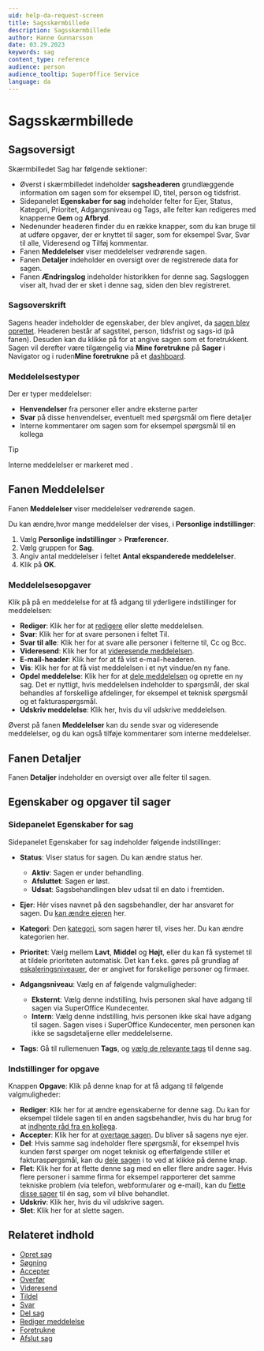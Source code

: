```yaml
---
uid: help-da-request-screen
title: Sagsskærmbillede
description: Sagsskærmbillede
author: Hanne Gunnarsson
date: 03.29.2023
keywords: sag
content_type: reference
audience: person
audience_tooltip: SuperOffice Service
language: da
---
```


# Sagsskærmbillede

## Sagsoversigt

Skærmbilledet Sag har følgende sektioner:

* Øverst i skærmbilledet indeholder **sagsheaderen** grundlæggende information om sagen som for eksempel ID, titel, person og tidsfrist.
* Sidepanelet **Egenskaber for sag** indeholder felter for Ejer, Status, Kategori, Prioritet, Adgangsniveau og Tags, alle felter kan redigeres med knapperne **Gem** og **Afbryd**.
* Nedenunder headeren finder du en række knapper, som du kan bruge til at udføre opgaver, der er knyttet til sager, som for eksempel Svar, Svar til alle, Videresend og Tilføj kommentar.
* Fanen **Meddelelser** viser meddelelser vedrørende sagen.
* Fanen **Detaljer** indeholder en oversigt over de registrerede data for sagen.
* Fanen **Ændringslog** indeholder historikken for denne sag. Sagsloggen viser alt, hvad der er sket i denne sag, siden den blev registreret.

### Sagsoverskrift

Sagens header indeholder de egenskaber, der blev angivet, da [sagen blev oprettet][12]. Headeren består af sagstitel, person, tidsfrist og sags-id (på fanen). Desuden kan du klikke på <i class="ph ph-star" aria-label="Star icon"></i> for at angive sagen som et foretrukkent. Sagen vil derefter være tilgængelig via **Mine foretrukne** på **Sager** i Navigator og i ruden**Mine foretrukne** på et [dashboard][17].

### Meddelelsestyper

Der er typer meddelelser:

* **Henvendelser** fra personer eller andre eksterne parter
* **Svar** på disse henvendelser, eventuelt med spørgsmål om flere detaljer
* Interne kommentarer om sagen som for eksempel spørgsmål til en kollega

> [!TIP]
> Interne meddelelser er markeret med <i class="ph ph-dots-three" aria-label="Three dots"></i>.

## Fanen Meddelelser

Fanen **Meddelelser** viser meddelelser vedrørende sagen.

Du kan ændre,hvor mange meddelelser der vises, i **Personlige indstillinger**:

1. Vælg <i class="ph ph-user-circle" aria-hidden="true"></i> **Personlige indstillinger** > **Præferencer**.
1. Vælg gruppen for **Sag**.
1. Angiv antal meddelelser i feltet **Antal ekspanderede meddelelser**.
1. Klik på **OK**.

### Meddelelsesopgaver

Klik på <i class="ph ph-dots-three-circle-vertical" aria-label="Task menu"></i> på en meddelelse for at få adgang til yderligere indstillinger for meddelelsen:

* **Rediger**: Klik her for at [redigere][8] eller slette meddelelsen.
* **Svar**: Klik her for at svare personen i feltet Til.
* **Svar til alle**: Klik her for at svare alle personer i felterne til, Cc og Bcc.
* **Videresend**: Klik her for at [videresende meddelelsen][9].
* **E-mail-header**: Klik her for at få vist e-mail-headeren.
* **Vis**: Klik her for at få vist meddelelsen i et nyt vindue/en ny fane.
* **Opdel meddelelse**: Klik her for at [dele meddelelsen][11] og oprette en ny sag. Det er nyttigt, hvis meddelelsen indeholder to spørgsmål, der skal behandles af forskellige afdelinger, for eksempel et teknisk spørgsmål og et fakturaspørgsmål.
* **Udskriv meddelelse**: Klik her, hvis du vil udskrive meddelelsen.

Øverst på fanen **Meddelelser** kan du sende svar og videresende meddelelser, og du kan også tilføje kommentarer som interne meddelelser.

## Fanen Detaljer

Fanen **Detaljer** indeholder en oversigt over alle felter til sagen.

## Egenskaber og opgaver til sager

### Sidepanelet Egenskaber for sag

Sidepanelet Egenskaber for sag indeholder følgende indstillinger:

* **Status**: Viser status for sagen. Du kan ændre status her.
  * **Aktiv**: Sagen er under behandling.
  * **Afsluttet**: Sagen er løst.
  * **Udsat**: Sagsbehandlingen blev udsat til en dato i fremtiden.

* **Ejer**: Hér vises navnet på den sagsbehandler, der har ansvaret for sagen. Du [kan ændre ejeren][1] her.

* **Kategori**: Den [kategori][2], som sagen hører til, vises her. Du kan ændre kategorien her.

* **Prioritet**: Vælg mellem **Lavt**, **Middel** og **Højt**, eller du kan få systemet til at tildele prioriteten automatisk. Det kan f.eks. gøres på grundlag af [eskaleringsniveauer][3], der er angivet for forskellige personer og firmaer.

* **Adgangsniveau**: Vælg en af følgende valgmuligheder:
  * **Eksternt**: Vælg denne indstilling, hvis personen skal have adgang til sagen via SuperOffice Kundecenter.
  * **Intern**: Vælg denne indstilling, hvis personen ikke skal have adgang til sagen. Sagen vises i SuperOffice Kundecenter, men personen kan ikke se sagsdetaljerne eller meddelelserne.

* **Tags**: Gå til rullemenuen **Tags**, og [vælg de relevante tags][4] til denne sag.

### Indstillinger for opgave

Knappen **Opgave**: Klik på denne knap for at få adgang til følgende valgmuligheder:

* **Rediger**: Klik her for at ændre egenskaberne for denne sag. Du kan for eksempel tildele sagen til en anden sagsbehandler, hvis du har brug for at [indhente råd fra en kollega][1].
* **Accepter**: Klik her for at [overtage sagen][5]. Du bliver så sagens nye ejer.
* **Del**: Hvis samme sag indeholder flere spørgsmål, for eksempel hvis kunden først spørger om noget teknisk og efterfølgende stiller et fakturaspørgsmål, kan du [dele sagen][6] i to ved at klikke på denne knap.
* **Flet**: Klik her for at flette denne sag med en eller flere andre sager. Hvis flere personer i samme firma for eksempel rapporterer det samme tekniske problem (via telefon, webformularer og e-mail), kan du [flette disse sager][7] til én sag, som vil blive behandlet.
* **Udskriv**: Klik her, hvis du vil udskrive sagen.
* **Slet**: Klik her for at slette sagen.

## Relateret indhold

* [Opret sag][12]
* [Søgning][10]
* [Accepter][5]
* [Overfør][1]
* [Videresend][9]
* [Tildel][13]
* [Svar][14]
* [Del sag][6]
* [Rediger meddelelse][8]
* [Foretrukne][15]
* [Afslut sag][16]

<!-- Referenced links -->
[1]: ../transfer.md
[2]: ../../admin/category/index.md
[3]: ../../admin/priority/escalation-levels.md
[4]: ../tags.md
[5]: ../accept.md
[6]: ../split-request.md
[7]: ../merge.md
[8]: ../edit-message.md
[9]: ../forward.md
[10]: ../find.md
[11]: ../split-message.md
[12]: ../create.md
[13]: ../assign.md
[14]: ../reply.md
[15]: ../../../learn/basics/fav.md
[16]: ../close.md
[17]: ../../../dashboard/learn/show-requests.md
